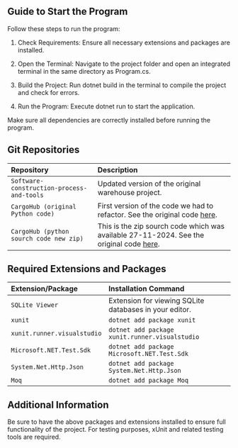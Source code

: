 ## Guide to Start the Program
Follow these steps to run the program:

1. Check Requirements: Ensure all necessary extensions and packages are installed.

2. Open the Terminal: Navigate to the project folder and open an integrated terminal in the same directory as Program.cs.

3. Build the Project: Run dotnet build in the terminal to compile the project and check for errors.

4. Run the Program: Execute dotnet run to start the application.

Make sure all dependencies are correctly installed before running the program.


## Git Repositories

| Repository | Description |
| :-------- | :------------------------- |
| `Software-construction-process-and-tools` | Updated version of the original warehouse project. |
| `CargoHub (original Python code)` | First version of the code we had to refactor. See the original code [here](https://github.com/Revin400/Project_C_Warehousing_01). |
| `CargoHub (python sourch code new zip)` | This is the zip sourch code which was available 27-11-2024. See the original code [here](https://github.com/Revin400/Project_C_Warehousing_01). |

## Required Extensions and Packages

| Extension/Package | Installation Command |
| :-------- | :------------------------- |
| `SQLite Viewer` | Extension for viewing SQLite databases in your editor. |
| `xunit` | `dotnet add package xunit` |
| `xunit.runner.visualstudio` | `dotnet add package xunit.runner.visualstudio` |
| `Microsoft.NET.Test.Sdk` | `dotnet add package Microsoft.NET.Test.Sdk` |
| `System.Net.Http.Json` | `dotnet add package System.Net.Http.Json` |
| `Moq` | `dotnet add package Moq` |

## Additional Information

Be sure to have the above packages and extensions installed to ensure full functionality of the project. For testing purposes, xUnit and related testing tools are required.

